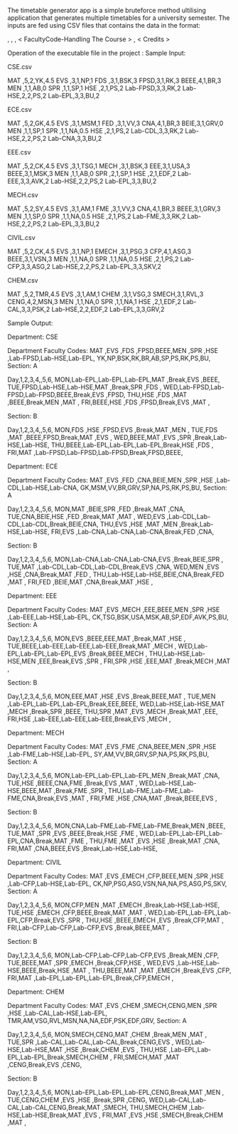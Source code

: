 
The timetable generator app is a simple bruteforce
method ultilising application that generates multiple timetables
for a university semester.
The inputs are fed using CSV files that contains the
data in the format:


<Course Code> , <Hours Per Week Allocated> , <The Maximum Hours Per Day> , < FacultyCode-Handling The Course > , < Credits >



Operation of the executable file in the project :
Sample Input: 

CSE.csv

MAT ,5,2,YK,4.5
EVS ,3,1,NP,1
FDS ,3,1,BSK,3
FPSD,3,1,RK,3
BEEE,4,1,BR,3
MEN ,1,1,AB,0
SPR ,1,1,SP,1
HSE ,2,1,PS,2
Lab-FPSD,3,3,RK,2
Lab-HSE,2,2,PS,2
Lab-EPL,3,3,BU,2

ECE.csv

MAT ,5,2,GK,4.5
EVS ,3,1,MSM,1
FED ,3,1,VV,3
CNA,4,1,BR,3
BEIE,3,1,GRV,0
MEN ,1,1,SP,1
SPR ,1,1,NA,0.5
HSE ,2,1,PS,2
Lab-CDL,3,3,RK,2
Lab-HSE,2,2,PS,2
Lab-CNA,3,3,BU,2

EEE.csv

MAT ,5,2,CK,4.5
EVS ,3,1,TSG,1
MECH ,3,1,BSK,3
EEE,3,1,USA,3
BEEE,3,1,MSK,3
MEN ,1,1,AB,0
SPR ,2,1,SP,1
HSE ,2,1,EDF,2
Lab-EEE,3,3,AVK,2
Lab-HSE,2,2,PS,2
Lab-EPL,3,3,BU,2

MECH.csv

MAT ,5,2,SY,4.5
EVS ,3,1,AM,1
FME ,3,1,VV,3
CNA,4,1,BR,3
BEEE,3,1,GRV,3
MEN ,1,1,SP,0
SPR ,1,1,NA,0.5
HSE ,2,1,PS,2
Lab-FME,3,3,RK,2
Lab-HSE,2,2,PS,2
Lab-EPL,3,3,BU,2

CIVIL.csv

MAT ,5,2,CK,4.5
EVS ,3,1,NP,1
EMECH ,3,1,PSG,3
CFP,4,1,ASG,3
BEEE,3,1,VSN,3
MEN ,1,1,NA,0
SPR ,1,1,NA,0.5
HSE ,2,1,PS,2
Lab-CFP,3,3,ASG,2
Lab-HSE,2,2,PS,2
Lab-EPL,3,3,SKV,2

CHEM.csv

MAT ,5,2,TMR,4.5
EVS ,3,1,AM,1
CHEM ,3,1,VSG,3
SMECH,3,1,RVL,3
CENG,4,2,MSN,3
MEN ,1,1,NA,0
SPR ,1,1,NA,1
HSE ,2,1,EDF,2
Lab-CAL,3,3,PSK,2
Lab-HSE,2,2,EDF,2
Lab-EPL,3,3,GRV,2

Sample Output:

Department: CSE

Department Faculty Codes: 
MAT ,EVS ,FDS ,FPSD,BEEE,MEN ,SPR ,HSE ,Lab-FPSD,Lab-HSE,Lab-EPL,
YK,NP,BSK,RK,BR,AB,SP,PS,RK,PS,BU,
Section: A

Day,1,2,3,4,,5,6,
MON,Lab-EPL,Lab-EPL,Lab-EPL,MAT ,Break,EVS ,BEEE,
TUE,FPSD,Lab-HSE,Lab-HSE,MAT ,Break,SPR ,FDS ,
WED,Lab-FPSD,Lab-FPSD,Lab-FPSD,BEEE,Break,EVS ,FPSD,
THU,HSE ,FDS ,MAT ,BEEE,Break,MEN ,MAT ,
FRI,BEEE,HSE ,FDS ,FPSD,Break,EVS ,MAT ,

Section: B

Day,1,2,3,4,,5,6,
MON,FDS ,HSE ,FPSD,EVS ,Break,MAT ,MEN ,
TUE,FDS ,MAT ,BEEE,FPSD,Break,MAT ,EVS ,
WED,BEEE,MAT ,EVS ,SPR ,Break,Lab-HSE,Lab-HSE,
THU,BEEE,Lab-EPL,Lab-EPL,Lab-EPL,Break,HSE ,FDS ,
FRI,MAT ,Lab-FPSD,Lab-FPSD,Lab-FPSD,Break,FPSD,BEEE,





Department: ECE

Department Faculty Codes: 
MAT ,EVS ,FED ,CNA,BEIE,MEN ,SPR ,HSE ,Lab-CDL,Lab-HSE,Lab-CNA,
GK,MSM,VV,BR,GRV,SP,NA,PS,RK,PS,BU,
Section: A

Day,1,2,3,4,,5,6,
MON,MAT ,BEIE,SPR ,FED ,Break,MAT ,CNA,
TUE,CNA,BEIE,HSE ,FED ,Break,MAT ,MAT ,
WED,EVS ,Lab-CDL,Lab-CDL,Lab-CDL,Break,BEIE,CNA,
THU,EVS ,HSE ,MAT ,MEN ,Break,Lab-HSE,Lab-HSE,
FRI,EVS ,Lab-CNA,Lab-CNA,Lab-CNA,Break,FED ,CNA,

Section: B

Day,1,2,3,4,,5,6,
MON,Lab-CNA,Lab-CNA,Lab-CNA,EVS ,Break,BEIE,SPR ,
TUE,MAT ,Lab-CDL,Lab-CDL,Lab-CDL,Break,EVS ,CNA,
WED,MEN ,EVS ,HSE ,CNA,Break,MAT ,FED ,
THU,Lab-HSE,Lab-HSE,BEIE,CNA,Break,FED ,MAT ,
FRI,FED ,BEIE,MAT ,CNA,Break,MAT ,HSE ,





Department: EEE

Department Faculty Codes: 
MAT ,EVS ,MECH ,EEE,BEEE,MEN ,SPR ,HSE ,Lab-EEE,Lab-HSE,Lab-EPL,
CK,TSG,BSK,USA,MSK,AB,SP,EDF,AVK,PS,BU,
Section: A

Day,1,2,3,4,,5,6,
MON,EVS ,BEEE,EEE,MAT ,Break,MAT ,HSE ,
TUE,BEEE,Lab-EEE,Lab-EEE,Lab-EEE,Break,MAT ,MECH ,
WED,Lab-EPL,Lab-EPL,Lab-EPL,EVS ,Break,BEEE,MECH ,
THU,Lab-HSE,Lab-HSE,MEN ,EEE,Break,EVS ,SPR ,
FRI,SPR ,HSE ,EEE,MAT ,Break,MECH ,MAT ,

Section: B

Day,1,2,3,4,,5,6,
MON,EEE,MAT ,HSE ,EVS ,Break,BEEE,MAT ,
TUE,MEN ,Lab-EPL,Lab-EPL,Lab-EPL,Break,EEE,BEEE,
WED,Lab-HSE,Lab-HSE,MAT ,MECH ,Break,SPR ,BEEE,
THU,SPR ,MAT ,EVS ,MECH ,Break,MAT ,EEE,
FRI,HSE ,Lab-EEE,Lab-EEE,Lab-EEE,Break,EVS ,MECH ,





Department: MECH

Department Faculty Codes: 
MAT ,EVS ,FME ,CNA,BEEE,MEN ,SPR ,HSE ,Lab-FME,Lab-HSE,Lab-EPL,
SY,AM,VV,BR,GRV,SP,NA,PS,RK,PS,BU,
Section: A

Day,1,2,3,4,,5,6,
MON,Lab-EPL,Lab-EPL,Lab-EPL,MEN ,Break,MAT ,CNA,
TUE,HSE ,BEEE,CNA,FME ,Break,EVS ,MAT ,
WED,Lab-HSE,Lab-HSE,BEEE,MAT ,Break,FME ,SPR ,
THU,Lab-FME,Lab-FME,Lab-FME,CNA,Break,EVS ,MAT ,
FRI,FME ,HSE ,CNA,MAT ,Break,BEEE,EVS ,

Section: B

Day,1,2,3,4,,5,6,
MON,CNA,Lab-FME,Lab-FME,Lab-FME,Break,MEN ,BEEE,
TUE,MAT ,SPR ,EVS ,BEEE,Break,HSE ,FME ,
WED,Lab-EPL,Lab-EPL,Lab-EPL,CNA,Break,MAT ,FME ,
THU,FME ,MAT ,EVS ,HSE ,Break,MAT ,CNA,
FRI,MAT ,CNA,BEEE,EVS ,Break,Lab-HSE,Lab-HSE,





Department: CIVIL

Department Faculty Codes: 
MAT ,EVS ,EMECH ,CFP,BEEE,MEN ,SPR ,HSE ,Lab-CFP,Lab-HSE,Lab-EPL,
CK,NP,PSG,ASG,VSN,NA,NA,PS,ASG,PS,SKV,
Section: A

Day,1,2,3,4,,5,6,
MON,CFP,MEN ,MAT ,EMECH ,Break,Lab-HSE,Lab-HSE,
TUE,HSE ,EMECH ,CFP,BEEE,Break,MAT ,MAT ,
WED,Lab-EPL,Lab-EPL,Lab-EPL,CFP,Break,EVS ,SPR ,
THU,HSE ,BEEE,EMECH ,EVS ,Break,CFP,MAT ,
FRI,Lab-CFP,Lab-CFP,Lab-CFP,EVS ,Break,BEEE,MAT ,

Section: B

Day,1,2,3,4,,5,6,
MON,Lab-CFP,Lab-CFP,Lab-CFP,EVS ,Break,MEN ,CFP,
TUE,BEEE,MAT ,SPR ,EMECH ,Break,CFP,HSE ,
WED,EVS ,Lab-HSE,Lab-HSE,BEEE,Break,HSE ,MAT ,
THU,BEEE,MAT ,MAT ,EMECH ,Break,EVS ,CFP,
FRI,MAT ,Lab-EPL,Lab-EPL,Lab-EPL,Break,CFP,EMECH ,





Department: CHEM

Department Faculty Codes: 
MAT ,EVS ,CHEM ,SMECH,CENG,MEN ,SPR ,HSE ,Lab-CAL,Lab-HSE,Lab-EPL,
TMR,AM,VSG,RVL,MSN,NA,NA,EDF,PSK,EDF,GRV,
Section: A

Day,1,2,3,4,,5,6,
MON,SMECH,CENG,MAT ,CHEM ,Break,MEN ,MAT ,
TUE,SPR ,Lab-CAL,Lab-CAL,Lab-CAL,Break,CENG,EVS ,
WED,Lab-HSE,Lab-HSE,MAT ,HSE ,Break,CHEM ,EVS ,
THU,HSE ,Lab-EPL,Lab-EPL,Lab-EPL,Break,SMECH,CHEM ,
FRI,SMECH,MAT ,MAT ,CENG,Break,EVS ,CENG,

Section: B

Day,1,2,3,4,,5,6,
MON,Lab-EPL,Lab-EPL,Lab-EPL,CENG,Break,MAT ,MEN ,
TUE,CENG,CHEM ,EVS ,HSE ,Break,SPR ,CENG,
WED,Lab-CAL,Lab-CAL,Lab-CAL,CENG,Break,MAT ,SMECH,
THU,SMECH,CHEM ,Lab-HSE,Lab-HSE,Break,MAT ,EVS ,
FRI,MAT ,EVS ,HSE ,SMECH,Break,CHEM ,MAT ,
